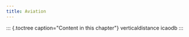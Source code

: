 ```yaml
---
title: Aviation
---
```


::: {.toctree caption="Content in this chapter"}
verticaldistance icaodb
:::
